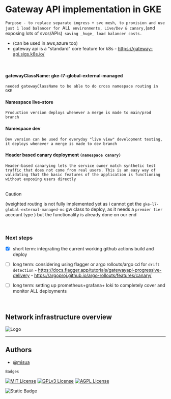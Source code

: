 
# Gateway API implementation in GKE
`Purpose - to replace separate ingress + svc mesh, to provision and use just 1 load balancer for `ALL` environments, Live/Dev & canary,`(and exposing lots of svcs/APIs)` saving _huge_ load balancer costs.`

  - (can be used in aws,azure too)
  - gateway api is a "standard" core feature for k8s - https://gateway-api.sigs.k8s.io/

<br/>

#### gatewayClassName: gke-l7-global-external-managed

`needed gatewayClassName to be able to do cross namespace routing in GKE`
<br/>

#### Namespace live-store

`Production version deploys whenever a merge is made to main/prod branch`
<br/>

#### Namespace dev

`Dev version can be used for everyday "live view" development testing, it deploys whenever a merge is made to dev branch`
<br/>

#### Header based canary deployment `(namespace canary)`

`Header-based canarying lets the service owner match synthetic test traffic that does not come from real users. This is an easy way of validating that the basic features of the application is functioning without exposing users directly`
<br/><br/>
> [!CAUTION]
> (weighted routing is not fully implemented yet as i cannot get the `gke-l7-global-external-managed-mc` gw class to deploy, as it needs a `premier tier` account type ) but the functionality is already done on our end

<br/>

### Next steps

+ [x] short term: integrating the current working github actions build and deploy

+ [ ] long term: considering using flagger or argo rollouts/argo cd for `drift detection`
      - https://docs.flagger.app/tutorials/gatewayapi-progressive-delivery
      - https://argoproj.github.io/argo-rollouts/features/canary/
  

+ [ ] long term: setting up prometheus+grafana+ loki to completely cover and monitor ALL deployments

<br/>


## Network infrastructure overview



![Logo](https://github.com/misua/progressive-deployment-template/blob/main/base.drawio.png)
<br/>

---

## Authors

- [@misua](https://www.github.com/misua)



`Badges`


[![MIT License](https://img.shields.io/badge/License-MIT-green.svg)](https://choosealicense.com/licenses/mit/)
[![GPLv3 License](https://img.shields.io/badge/License-GPL%20v3-yellow.svg)](https://opensource.org/licenses/)
[![AGPL License](https://img.shields.io/badge/license-AGPL-blue.svg)](http://www.gnu.org/licenses/agpl-3.0)

![Static Badge](https://img.shields.io/badge/Charles-Pogi-blue)




